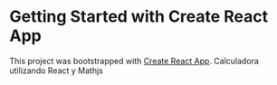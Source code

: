 # Getting Started with Create React App

This project was bootstrapped with [Create React App](https://github.com/facebook/create-react-app).
Calculadora utilizando React y Mathjs
